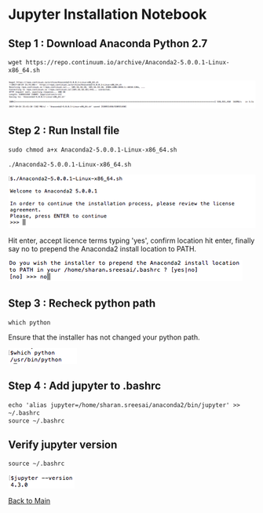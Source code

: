# Jupyter Installation Notebook

## Step 1 : Download Anaconda Python 2.7

```
wget https://repo.continuum.io/archive/Anaconda2-5.0.0.1-Linux-x86_64.sh
```

<kbd>
  <img src="/install_anaconda_1.png">
</kbd>

## Step 2 : Run Install file

```
sudo chmod a+x Anaconda2-5.0.0.1-Linux-x86_64.sh
```

```
./Anaconda2-5.0.0.1-Linux-x86_64.sh
```

<kbd>
  <img src="/install_anaconda_2.png">
</kbd>

Hit enter, accept licence terms typing 'yes', confirm location hit enter, finally say no to prepend the Anaconda2 install location to PATH.

<kbd>
  <img src="/install_anaconda_3.png">
</kbd>

## Step 3 : Recheck python path

```
which python
```
Ensure that the installer has not changed your python path.

<kbd>
  <img src="/install_anaconda_4.png">
</kbd>

## Step 4 : Add jupyter to .bashrc

```
echo 'alias jupyter=/home/sharan.sreesai/anaconda2/bin/jupyter' >> ~/.bashrc
source ~/.bashrc
```

## Verify jupyter version

```
source ~/.bashrc
```

<kbd>
  <img src="/source_bashrc.png">
</kbd>


 [Back to Main](https://github.com/s3p02/jupyter_gcp_nvidia-docker_digits/blob/master/README.md)
